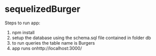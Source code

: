 # sequelizedBurger
Steps to run app:
1) npm install
2) setup the database using the schema.sql file contained in folder db
3) to run queries the table name is Burgers
4) app runs onhttp://localhost:3000/
